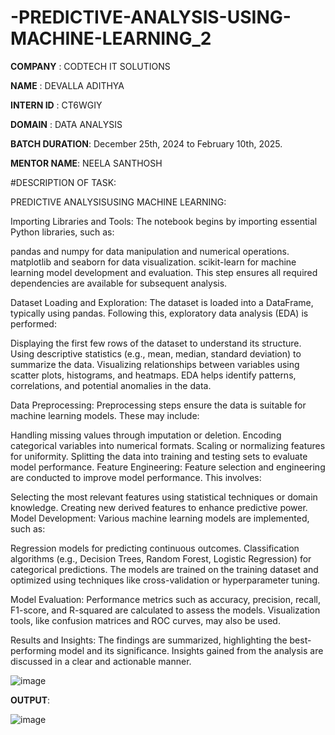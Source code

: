 # -PREDICTIVE-ANALYSIS-USING-MACHINE-LEARNING_2

**COMPANY** : CODTECH IT SOLUTIONS

**NAME** : DEVALLA ADITHYA

**INTERN ID** : CT6WGIY

**DOMAIN** : DATA ANALYSIS

**BATCH DURATION**:  December 25th, 2024 to February 10th, 2025.

**MENTOR NAME**: NEELA SANTHOSH

#DESCRIPTION OF TASK: 

 PREDICTIVE ANALYSISUSING  MACHINE LEARNING:


Importing Libraries and Tools: The notebook begins by importing essential Python libraries, such as:

pandas and numpy for data manipulation and numerical operations.
matplotlib and seaborn for data visualization.
scikit-learn for machine learning model development and evaluation.
This step ensures all required dependencies are available for subsequent analysis.

Dataset Loading and Exploration: The dataset is loaded into a DataFrame, typically using pandas. Following this, exploratory data analysis (EDA) is performed:

Displaying the first few rows of the dataset to understand its structure.
Using descriptive statistics (e.g., mean, median, standard deviation) to summarize the data.
Visualizing relationships between variables using scatter plots, histograms, and heatmaps.
EDA helps identify patterns, correlations, and potential anomalies in the data.

Data Preprocessing: Preprocessing steps ensure the data is suitable for machine learning models. These may include:

Handling missing values through imputation or deletion.
Encoding categorical variables into numerical formats.
Scaling or normalizing features for uniformity.
Splitting the data into training and testing sets to evaluate model performance.
Feature Engineering: Feature selection and engineering are conducted to improve model performance. This involves:

Selecting the most relevant features using statistical techniques or domain knowledge.
Creating new derived features to enhance predictive power.
Model Development: Various machine learning models are implemented, such as:

Regression models for predicting continuous outcomes.
Classification algorithms (e.g., Decision Trees, Random Forest, Logistic Regression) for categorical predictions.
The models are trained on the training dataset and optimized using techniques like cross-validation or hyperparameter tuning.

Model Evaluation: Performance metrics such as accuracy, precision, recall, F1-score, and R-squared are calculated to assess the models. Visualization tools, like confusion matrices and ROC curves, may also be used.

Results and Insights: The findings are summarized, highlighting the best-performing model and its significance. Insights gained from the analysis are discussed in a clear and actionable manner.

![image](https://github.com/user-attachments/assets/50542067-240b-40b5-80b4-3a5fab3ba470)





**OUTPUT**:


![image](https://github.com/user-attachments/assets/3b704e67-dfec-4e9a-a2f5-05f772b3fe4f)


 
